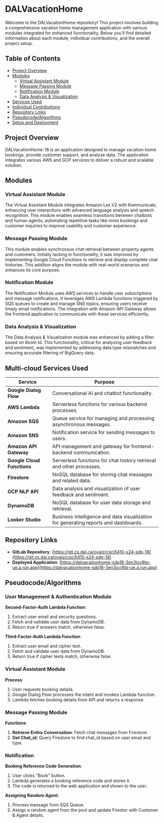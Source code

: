 # DALVacationHome

Welcome to the DALVacationHome repository! This project involves building a comprehensive vacation home management application with various modules integrated for enhanced functionality. Below you'll find detailed information about each module, individual contributions, and the overall project setup.

## Table of Contents
- [Project Overview](#project-overview)
- [Modules](#modules)
  - [Virtual Assistant Module](#virtual-assistant-module)
  - [Message Passing Module](#message-passing-module)
  - [Notification Module](#notification-module)
  - [Data Analysis & Visualization](#data-analysis--visualization)
- [Services Used](#services-used)
- [Individual Contributions](#individual-contributions)
- [Repository Links](#repository-links)
- [Pseudocode/Algorithms](#pseudocodealgorithms)
- [Setup and Deployment](#setup-and-deployment)

## Project Overview

DALVacationHome-18 is an application designed to manage vacation home bookings, provide customer support, and analyze data. The application integrates various AWS and GCP services to deliver a robust and scalable solution.

## Modules

### Virtual Assistant Module

The Virtual Assistant Module integrates Amazon Lex V2 with Kommunicate, enhancing user interactions with advanced language analysis and speech recognition. This module enables seamless transitions between chatbots and human agents, automating repetitive tasks like room bookings and customer inquiries to improve usability and customer experience.

### Message Passing Module

This module enables synchronous chat retrieval between property agents and customers. Initially lacking in functionality, it was improved by implementing Google Cloud Functions to retrieve and display complete chat histories. This addition aligns the module with real-world scenarios and enhances its core purpose.

### Notification Module

The Notification Module uses AWS services to handle user subscriptions and message notifications. It leverages AWS Lambda functions triggered by SQS queues to create and manage SNS topics, ensuring users receive timely email notifications. The integration with Amazon API Gateway allows the frontend application to communicate with these services efficiently.

### Data Analysis & Visualization

The Data Analysis & Visualization module was enhanced by adding a filter based on Room Id. This functionality, critical for analyzing user feedback and sentiment, was implemented by addressing data type mismatches and ensuring accurate filtering of BigQuery data.

## Multi-cloud Services Used

| Service                  | Purpose                                                                 |
|--------------------------|-------------------------------------------------------------------------|
| **Google Dialog Flow**        | Conversational AI and chatbot functionality.                       |
| **AWS Lambda**           | Serverless functions for various backend processes.                     |
| **Amazon SQS**           | Queue service for managing and processing asynchronous messages.        |
| **Amazon SNS**           | Notification service for sending messages to users.                     |
| **Amazon API Gateway**   | API management and gateway for frontend-backend communication.           |
| **Google Cloud Functions** | Serverless functions for chat history retrieval and other processes.   |
| **Firestore**            | NoSQL database for storing chat messages and related data.              |
| **GCP NLP API**             | Data analysis and visualization of user feedback and sentiment.         |
| **DynamoDB**             | NoSQL database for user data storage and retrieval.                     |
| **Looker Studio**        | Business intelligence and data visualization for generating reports and dashboards. |

## Repository Links

- **GitLab Repository**: [https://git.cs.dal.ca/ovaiz/csci5410-s24-sdp-18](https://git.cs.dal.ca/ovaiz/csci5410-s24-sdp-18)
- **Deployed Application**: [https://dalvacationhome-sdp18-3en3jcc6tq-ue.a.run.app](https://dalvacationhome-sdp18-3en3jcc6tq-ue.a.run.app)

## Pseudocode/Algorithms

### User Management & Authentication Module

**Second-Factor-Auth Lambda Function**:
1. Extract user email and security questions.
2. Fetch and validate user data from DynamoDB.
3. Return true if answers match, otherwise false.

**Third-Factor-Auth Lambda Function**:
1. Extract user email and cipher text.
2. Fetch and validate user data from DynamoDB.
3. Return true if cipher texts match, otherwise false.

### Virtual Assistant Module

**Process**:
1. User requests booking details.
2. Google Dialog Flow processes the intent and invokes Lambda function.
3. Lambda fetches booking details from API and returns a response.

### Message Passing Module

**Functions**:
1. **Retrieve Entire Conversation**: Fetch chat messages from Firestore.
2. **Get Chat_id**: Query Firestore to find chat_id based on user email and type.

### Notification

**Booking Reference Code Generation**:
1. User clicks "Book" button.
2. Lambda generates a booking reference code and stores it.
3. The code is returned to the web application and shown to the user.

**Assigning Random Agent**:
1. Process message from SQS Queue.
2. Assign a random agent from the pool and update Firestor with Customer & Agent details.
